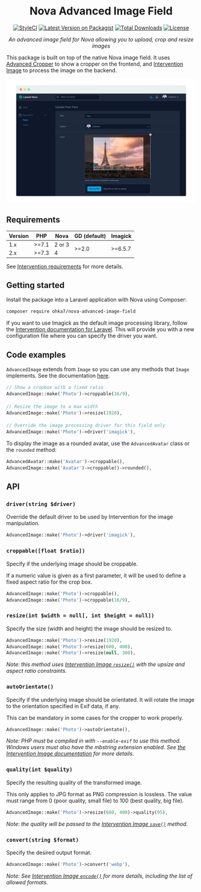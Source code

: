 <h1 align="center">Nova Advanced Image Field</h1>

<p align="center">
  <a href="https://github.styleci.io/repos/156091175?branch=2.x"><img src="https://github.styleci.io/repos/156091175/shield?branch=2.x" alt="StyleCI"></a>
  <a href="https://packagist.org/packages/ohka7/nova-advanced-image-field"><img src="https://img.shields.io/packagist/v/ohka7/nova-advanced-image-field.svg?style=flat-square" alt="Latest Version on Packagist" /></a>
  <a href="https://packagist.org/packages/ohka7/nova-advanced-image-field"><img src="https://img.shields.io/packagist/dm/ohka7/nova-advanced-image-field.svg?style=flat-square" alt="Total Downloads" /></a>
  <a href="https://packagist.org/packages/ohka7/nova-advanced-image-field"><img src="https://img.shields.io/github/license/ohka7/nova-advanced-image-field?color=%23B2878B&style=flat-square" alt="License" /></a>
</p>

<p align="center"><i>An advanced image field for Nova allowing you to upload, crop and resize images</i></p>

This package is built on top of the native Nova image field. It uses [Advanced Cropper](https://advanced-cropper.github.io/vue-advanced-cropper/) to show a cropper on the frontend, and [Intervention Image](http://image.intervention.io) to process the image on the backend.

![screenshot of the advanced image field](screenshot.png)

## Requirements

<table>
  <thead>
    <tr>
      <th>Version</th>
      <th>PHP</th>
      <th>Nova</th>
      <th>GD (default)</th>
      <th>Imagick</th>
    </tr>
  </thead>
  <tbody>
    <tr>
      <td>1.x</td>
      <td>>=7.1</td>
      <td>2 or 3</td>
      <td rowspan=2>>=2.0</td>
      <td rowspan=2>>=6.5.7</td>
    </tr>
    <tr>
      <td>2.x</td>
      <td>>=7.3</td>
      <td>4</td>
  </tbody>
</table>

See [Intervention requirements](https://image.intervention.io/v2/introduction/installation) for more details.

## Getting started

Install the package into a Laravel application with Nova using Composer:

```bash
composer require ohka7/nova-advanced-image-field
```

If you want to use Imagick as the default image processing library, follow the [Intervention documentation for Laravel](https://image.intervention.io/v2/introduction/installation#laravel).
This will provide you with a new configuration file where you can specify the driver you want.

## Code examples

`AdvancedImage` extends from `Image` so you can use any methods that `Image` implements. See the documentation [here](https://nova.laravel.com/docs/3.0/resources/file-fields.html).

```php
// Show a cropbox with a fixed ratio
AdvancedImage::make('Photo')->croppable(16/9),

// Resize the image to a max width
AdvancedImage::make('Photo')->resize(1920),

// Override the image processing driver for this field only
AdvancedImage::make('Photo')->driver('imagick'),
```

To display the image as a rounded avatar, use the `AdvancedAvatar` class or the `rounded` method:

```php
AdvancedAvatar::make('Avatar')->croppable(),
AdvancedImage::make('Avatar')->croppable()->rounded(),
```

## API

### `driver(string $driver)`

Override the default driver to be used by Intervention for the image manipulation.

```php
AdvancedImage::make('Photo')->driver('imagick'),
```

### `croppable([float $ratio])`

Specify if the underlying image should be croppable.

If a numeric value is given as a first parameter, it will be used to define a fixed aspect ratio for the crop box.

```php
AdvancedImage::make('Photo')->croppable(),
AdvancedImage::make('Photo')->croppable(16/9),
```

### `resize(int $width = null[, int $height = null])`

Specify the size (width and height) the image should be resized to.

```php
AdvancedImage::make('Photo')->resize(1920),
AdvancedImage::make('Photo')->resize(600, 400),
AdvancedImage::make('Photo')->resize(null, 300),
```

_Note: this method uses [Intervention Image `resize()`](https://image.intervention.io/v2/api/resize) with the upsize and aspect ratio constraints._

### `autoOrientate()`

Specify if the underlying image should be orientated. It will rotate the image to the orientation specified in Exif data, if any.

This can be mandatory in some cases for the cropper to work properly.

```php
AdvancedImage::make('Photo')->autoOrientate(),
```

_Note: PHP must be compiled in with `--enable-exif` to use this method. Windows users must also have the mbstring extension enabled. See [the Intervention Image documentation](https://image.intervention.io/v2/api/orientate) for more details._

### `quality(int $quality)`

Specify the resulting quality of the transformed image.

This only applies to JPG format as PNG compression is lossless. The value must range from 0 (poor quality, small file) to 100 (best quality, big file).

```php
AdvancedImage::make('Photo')->resize(600, 400)->quality(95),
```

_Note: the quality will be passed to the [Intervention Image `save()`](https://image.intervention.io/v2/api/save) method._

### `convert(string $format)`

Specify the desired output format.

```php
AdvancedImage::make('Photo')->convert('webp'),
```

_Note: See [Intervention Image `encode()`](https://image.intervention.io/v2/api/encode) for more details, including the list of allowed formats._